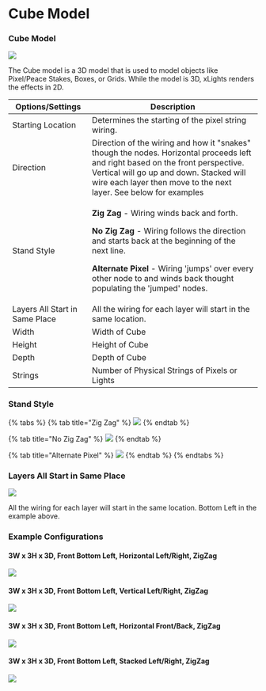 # Cube Model

### Cube Model

![](<../../../.gitbook/assets/image (767).png>)

The Cube model is a 3D model that is used to model objects like Pixel/Peace Stakes, Boxes, or Grids. While the model is 3D, xLights renders the effects in 2D. &#x20;



| Options/Settings                | Description                                                                                                                                                                                                                                                                                                               |
| ------------------------------- | ------------------------------------------------------------------------------------------------------------------------------------------------------------------------------------------------------------------------------------------------------------------------------------------------------------------------- |
| Starting Location               | Determines the starting of the pixel string wiring.                                                                                                                                                                                                                                                                       |
| Direction                       | Direction of the wiring and how it "snakes" though the nodes. Horizontal proceeds left and right based on the front perspective. Vertical will go up and down. Stacked will wire each layer then move to the next layer. See below for examples                                                                           |
| Stand Style                     | <p><strong>Zig Zag</strong> - Wiring winds back and forth.</p><p><strong>No Zig Zag</strong> - Wiring follows the direction and starts back at the beginning of the next line.</p><p><strong>Alternate Pixel</strong> - Wiring 'jumps' over every other node to and winds back thought populating the 'jumped' nodes.</p> |
| Layers All Start in Same Place  | All the wiring for each layer will start in the same location.                                                                                                                                                                                                                                                            |
| Width                           | Width of Cube                                                                                                                                                                                                                                                                                                             |
| Height                          | Height of Cube                                                                                                                                                                                                                                                                                                            |
| Depth                           | Depth of Cube                                                                                                                                                                                                                                                                                                             |
| Strings                         | Number of Physical Strings of Pixels or Lights                                                                                                                                                                                                                                                                            |

### Stand Style

{% tabs %}
{% tab title="Zig Zag" %}
![](<../../../.gitbook/assets/image (143).png>)
{% endtab %}

{% tab title="No Zig Zag" %}
![](<../../../.gitbook/assets/image (159).png>)
{% endtab %}

{% tab title="Alternate Pixel" %}
![](<../../../.gitbook/assets/image (158).png>)
{% endtab %}
{% endtabs %}

### Layers All Start in Same Place

![](<../../../.gitbook/assets/image (144).png>)

All the wiring for each layer will start in the same location. Bottom Left in the example above.

### Example Configurations

#### 3W x 3H x 3D, Front Bottom Left, Horizontal Left/Right, ZigZag

![](../../../.gitbook/assets/2022-08-01\_23h15\_41.png)

#### 3W x 3H x 3D, Front Bottom Left, Vertical Left/Right, ZigZag

&#x20;![](../../../.gitbook/assets/2022-08-01\_23h14\_26.png)

#### 3W x 3H x 3D, Front Bottom Left, Horizontal Front/Back, ZigZag

![](<../../../.gitbook/assets/image (148).png>)

#### 3W x 3H x 3D, Front Bottom Left, Stacked Left/Right, ZigZag

![](<../../../.gitbook/assets/image (139).png>)


